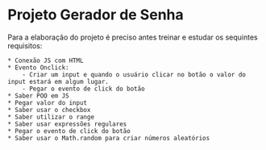 # Projeto Gerador de Senha

Para a elaboração do projeto é preciso antes treinar e estudar os sequintes requisitos:

    * Conexão JS com HTML
    * Evento Onclick:
        - Criar um input e quando o usuário clicar no botão o valor do input estará em algum lugar.
        - Pegar o evento de click do botão
    * Saber POO em JS
    * Pegar valor do input
    * Saber usar o checkbox
    * Saber utilizar o range
    * Saber usar expressões regulares
    * Pegar o evento de click do botão
    * Saber usar o Math.random para criar números aleatórios
